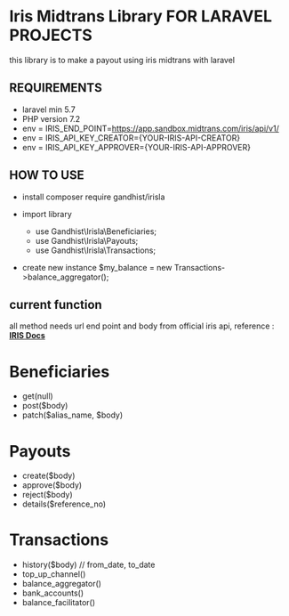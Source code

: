 # Iris Midtrans Library FOR LARAVEL PROJECTS
this library is to make a payout using iris midtrans with laravel

## REQUIREMENTS
- laravel min 5.7
- PHP version 7.2
- env = IRIS_END_POINT=https://app.sandbox.midtrans.com/iris/api/v1/
- env = IRIS_API_KEY_CREATOR={YOUR-IRIS-API-CREATOR}
- env = IRIS_API_KEY_APPROVER={YOUR-IRIS-API-APPROVER}

## HOW TO USE
- install
composer require gandhist/irisla
- import library
  - use Gandhist\Irisla\Beneficiaries;
  - use Gandhist\Irisla\Payouts;
  - use Gandhist\Irisla\Transactions;

- create new instance
$my_balance = new Transactions->balance_aggregator();

  
## current function
all method needs url end point and body from official iris api, reference :  **[IRIS Docs](https://iris-docs.midtrans.com/#iris-api)**
# Beneficiaries
- get(null)
- post($body)
- patch($alias_name, $body)
# Payouts
- create($body)
- approve($body)
- reject($body)
- details($reference_no)
# Transactions
- history($body) // from_date, to_date
- top_up_channel()
- balance_aggregator()
- bank_accounts()
- balance_facilitator()
